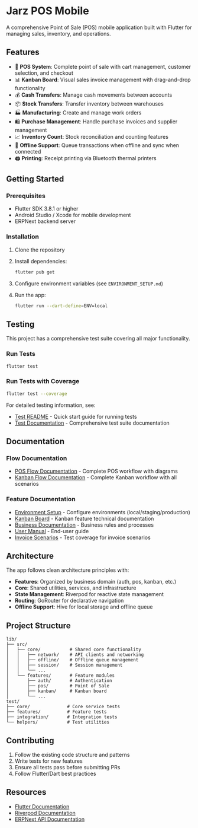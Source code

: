 # Jarz POS Mobile

A comprehensive Point of Sale (POS) mobile application built with Flutter for managing sales, inventory, and operations.

## Features

- 🛒 **POS System**: Complete point of sale with cart management, customer selection, and checkout
- 📊 **Kanban Board**: Visual sales invoice management with drag-and-drop functionality
- 💰 **Cash Transfers**: Manage cash movements between accounts
- 📦 **Stock Transfers**: Transfer inventory between warehouses
- 🏭 **Manufacturing**: Create and manage work orders
- 🛍️ **Purchase Management**: Handle purchase invoices and supplier management
- 📈 **Inventory Count**: Stock reconciliation and counting features
- 🔌 **Offline Support**: Queue transactions when offline and sync when connected
- 🖨️ **Printing**: Receipt printing via Bluetooth thermal printers

## Getting Started

### Prerequisites

- Flutter SDK 3.8.1 or higher
- Android Studio / Xcode for mobile development
- ERPNext backend server

### Installation

1. Clone the repository
2. Install dependencies:
   ```bash
   flutter pub get
   ```

3. Configure environment variables (see `ENVIRONMENT_SETUP.md`)

4. Run the app:
   ```bash
   flutter run --dart-define=ENV=local
   ```

## Testing

This project has a comprehensive test suite covering all major functionality.

### Run Tests
```bash
flutter test
```

### Run Tests with Coverage
```bash
flutter test --coverage
```

For detailed testing information, see:
- [Test README](test/README.md) - Quick start guide for running tests
- [Test Documentation](test/TEST_DOCUMENTATION.md) - Comprehensive test suite documentation

## Documentation

### Flow Documentation
- [POS Flow Documentation](POS_FLOW_DOCUMENTATION.md) - Complete POS workflow with diagrams
- [Kanban Flow Documentation](KANBAN_FLOW_DOCUMENTATION.md) - Complete Kanban workflow with all scenarios

### Feature Documentation
- [Environment Setup](ENVIRONMENT_SETUP.md) - Configure environments (local/staging/production)
- [Kanban Board](KANBAN_README.md) - Kanban feature technical documentation
- [Business Documentation](BUSINESS_DOCUMENTATION.md) - Business rules and processes
- [User Manual](USER_MANUAL.md) - End-user guide
- [Invoice Scenarios](INVOICE_SCENARIOS_README.md) - Test coverage for invoice scenarios

## Architecture

The app follows clean architecture principles with:
- **Features**: Organized by business domain (auth, pos, kanban, etc.)
- **Core**: Shared utilities, services, and infrastructure
- **State Management**: Riverpod for reactive state management
- **Routing**: GoRouter for declarative navigation
- **Offline Support**: Hive for local storage and offline queue

## Project Structure

```
lib/
├── src/
│   ├── core/           # Shared core functionality
│   │   ├── network/    # API clients and networking
│   │   ├── offline/    # Offline queue management
│   │   ├── session/    # Session management
│   │   └── ...
│   └── features/       # Feature modules
│       ├── auth/       # Authentication
│       ├── pos/        # Point of Sale
│       ├── kanban/     # Kanban board
│       └── ...
test/
├── core/              # Core service tests
├── features/          # Feature tests
├── integration/       # Integration tests
└── helpers/           # Test utilities
```

## Contributing

1. Follow the existing code structure and patterns
2. Write tests for new features
3. Ensure all tests pass before submitting PRs
4. Follow Flutter/Dart best practices

## Resources

- [Flutter Documentation](https://docs.flutter.dev/)
- [Riverpod Documentation](https://riverpod.dev/)
- [ERPNext API Documentation](https://frappeframework.com/docs)
